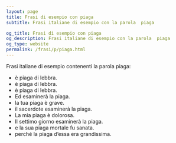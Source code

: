 ```yaml
---
layout: page
title: Frasi di esempio con piaga 
subtitle: Frasi italiane di esempio con la parola  piaga

og_title: Frasi di esempio con piaga 
og_description: Frasi italiane di esempio con la parola  piaga
og_type: website
permalink: /frasi/p/piaga.html
---
```


Frasi italiane di esempio contenenti la parola piaga:


- è piaga di lebbra.
- è piaga di lebbra.
- è piaga di lebbra.
- Ed esaminerà la piaga.
- la tua piaga è grave.
- il sacerdote esaminerà la piaga.
- La mia piaga è dolorosa.
- Il settimo giorno esaminerà la piaga.
- e la sua piaga mortale fu sanata.
- perché la piaga d’essa era grandissima.
